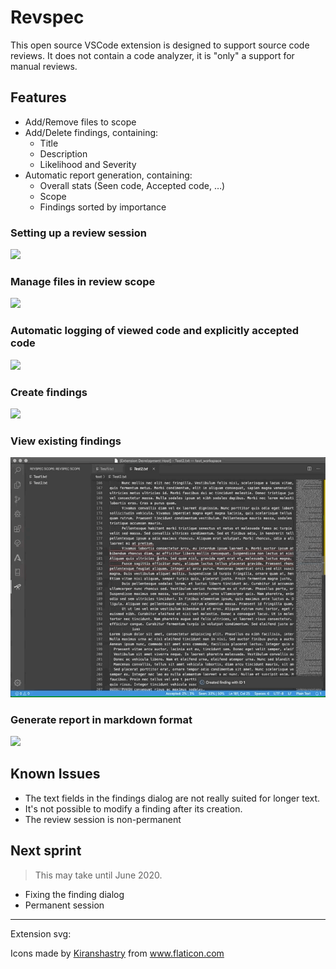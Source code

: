 # Revspec

This open source VSCode extension is designed to support source code reviews. It does not contain a code analyzer, it is "only" a support for manual reviews.

## Features

* Add/Remove files to scope
* Add/Delete findings, containing:
  * Title
  * Description
  * Likelihood and Severity
* Automatic report generation, containing:
  * Overall stats (Seen code, Accepted code, …)
  * Scope
  * Findings sorted by importance

### Setting up a review session
![](img/1_Setup.gif)

### Manage files in review scope
![](img/2_Scope.gif)

### Automatic logging of viewed code and explicitly accepted code
![](img/3_ViewAccept.gif)

### Create findings
![](img/4_Finding.gif)

### View existing findings
![](img/5_ViewFinding.gif)

### Generate report in markdown format
![](img/6_Report.gif)


## Known Issues

* The text fields in the findings dialog are not really suited for longer text.
* It's not possible to modify a finding after its creation.
* The review session is non-permanent

## Next sprint
> This may take until June 2020.
* Fixing the finding dialog
* Permanent session

---

Extension svg:
<div>Icons made by <a href="https://www.flaticon.com/authors/kiranshastry" title="Kiranshastry">Kiranshastry</a> from <a href="https://www.flaticon.com/" title="Flaticon">www.flaticon.com</a></div>